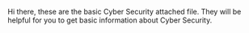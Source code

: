 Hi there, these are the basic Cyber Security attached file. They will be helpful for you to get basic information about Cyber Security.
